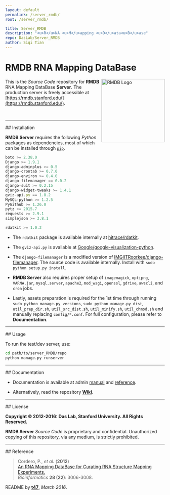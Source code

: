 ```yaml
---
layout: default
permalink: /server_rmdb/
root: /server_rmdb/

title: Server_RMDB
description: "<u>R</u>NA <u>M</u>apping <u>D</u>ata<u>B</u>ase"
repo: DasLab/Server_RMDB
author: Siqi Tian
---
```


# RMDB RNA Mapping DataBase

<img src="https://rmdb.stanford.edu/site_media/images/logo_rmdb.png" alt="RMDB Logo" width="200" align="right">

This is the _Source Code_ repository for **RMDB** RNA Mapping DataBase **Server**. The production server is freely accessible at [https://rmdb.stanford.edu/](https://rmdb.stanford.edu/).

<br/>
<hr/>
## Installation

**RMDB Server** requires the following *Python* packages as dependencies, most of which can be installed through [`pip`](https://pip.pypa.io/).

```js
boto >= 2.38.0
Django >= 1.9.1
django-adminplus >= 0.5
django-crontab >= 0.7.0
django-environ >= 0.4.0
django-filemanager == 0.0.2
django-suit >= 0.2.15
django-widget-tweaks >= 1.4.1
gviz-api.py == 1.8.2
MySQL-python >= 1.2.5
PyGithub >= 1.26.0
pytz >= 2015.7
requests >= 2.9.1
simplejson >= 3.8.1

rdatkit >= 1.0.2
```

* The `rdatkit` package is available internally at [hitrace/rdatkit](https://github.com/hitrace/rdatkit/).

* The `gviz-api.py` is available at [Google/google-visualization-python](https://github.com/google/google-visualization-python/).

* The `django-filemanager` is a modified version of [IMGIITRoorkee/django-filemanager](https://github.com/IMGIITRoorkee/django-filemanager/). The source code is available internally. Install with `sudo python setup.py install`.

* **RMDB Server** also requires proper setup of `imagemagick`, `optipng`, `VARNA.jar`, `mysql.server`, `apache2`, `mod_wsgi`, `openssl`, `gdrive`, `awscli`, and `cron` jobs.

* Lastly, assets preparation is required for the 1st time through running `sudo python manage.py versions`, `sudo python manage.py dist`, `util_prep_dir.sh`, `util_src_dist.sh`, `util_minify.sh`, `util_chmod.sh` and manually replacing `config/*.conf`. For full configuration, please refer to **Documentation**.

<hr/>
## Usage

To run the test/dev server, use:

```bash
cd path/to/server_RMDB/repo
python manage.py runserver
```

<hr/>
## Documentation

- Documentation is available at admin [manual](https://rmdb.stanford.edu/admin/man/) and [reference](https://rmdb.stanford.edu/admin/ref/).

- Alternatively, read the repository [**Wiki**](https://github.com/DasLab/Server_RMDB/wiki/).

<hr/>
## License

**Copyright &copy; 2012-2016: Das Lab, Stanford University. All Rights Reserved.**

**RMDB Server** _Source Code_ is proprietary and confidential. Unauthorized copying of this repository, via any medium, is strictly prohibited.

<hr/>
## Reference

>Cordero, P., *et al.* (**2012**)<br/>
>[An RNA Mapping DataBase for Curating RNA Structure Mapping Experiments.](http://bioinformatics.oxfordjournals.org/content/28/22/3006.long)<br/>
>*Bioinformatics* **28 (22)**: 3006-3008.

README by [**t47**](http://t47.io/), *March 2016*.

